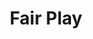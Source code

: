 ---
title: "Fair Play"
url: /cochabamba/fair-play-avenida-general-jose-manuel-pando/
shop: deportes
---